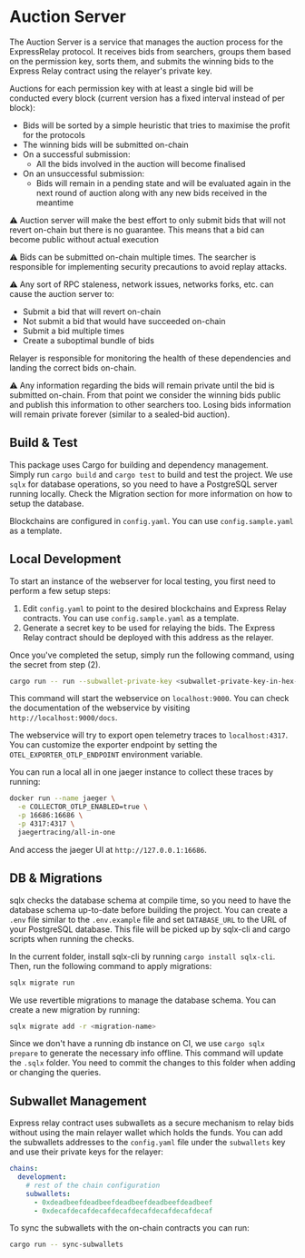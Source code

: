 # Auction Server

The Auction Server is a service that manages the auction process for the ExpressRelay protocol.
It receives bids from searchers, groups them based on the permission key, sorts them, and submits the winning bids to the Express Relay contract using the relayer's private key.

Auctions for each permission key with at least a single bid will be conducted every block (current version has a fixed interval instead of per block):

- Bids will be sorted by a simple heuristic that tries to maximise the profit for the protocols
- The winning bids will be submitted on-chain
- On a successful submission:
  - All the bids involved in the auction will become finalised
- On an unsuccessful submission:
  - Bids will remain in a pending state and will be evaluated again in the next round of auction along with any new bids received in the meantime

⚠️ Auction server will make the best effort to only submit bids that will not revert on-chain but there is no guarantee.
This means that a bid can become public without actual execution

⚠️ Bids can be submitted on-chain multiple times.
The searcher is responsible for implementing security precautions to avoid replay attacks.

⚠️ Any sort of RPC staleness, network issues, networks forks, etc. can cause the auction server to:

- Submit a bid that will revert on-chain
- Not submit a bid that would have succeeded on-chain
- Submit a bid multiple times
- Create a suboptimal bundle of bids

Relayer is responsible for monitoring the health of these dependencies and landing the correct bids on-chain.

⚠️ Any information regarding the bids will remain private until the bid is submitted on-chain.
From that point we consider the winning bids public and publish this information to other searchers too.
Losing bids information will remain private forever (similar to a sealed-bid auction).

## Build & Test

This package uses Cargo for building and dependency management.
Simply run `cargo build` and `cargo test` to build and test the project.
We use `sqlx` for database operations, so you need to have a PostgreSQL server running locally.
Check the Migration section for more information on how to setup the database.

Blockchains are configured in `config.yaml`. You can use `config.sample.yaml` as a template.

## Local Development

To start an instance of the webserver for local testing, you first need to perform a few setup steps:

1. Edit `config.yaml` to point to the desired blockchains and Express Relay contracts. You can use `config.sample.yaml` as a template.
2. Generate a secret key to be used for relaying the bids. The Express Relay contract should be deployed with this address as the relayer.

Once you've completed the setup, simply run the following command, using the secret from step (2).

```bash
cargo run -- run --subwallet-private-key <subwallet-private-key-in-hex-format>
```

This command will start the webservice on `localhost:9000`.
You can check the documentation of the webservice by visiting `http://localhost:9000/docs`.

The webservice will try to export open telemetry traces to `localhost:4317`.
You can customize the exporter endpoint by setting the `OTEL_EXPORTER_OTLP_ENDPOINT` environment variable.

You can run a local all in one jaeger instance to collect these traces by running:

```bash
docker run --name jaeger \
  -e COLLECTOR_OTLP_ENABLED=true \
  -p 16686:16686 \
  -p 4317:4317 \
  jaegertracing/all-in-one
```

And access the jaeger UI at `http://127.0.0.1:16686`.

## DB & Migrations

sqlx checks the database schema at compile time, so you need to have the database schema up-to-date
before building the project. You can create a `.env` file similar
to the `.env.example` file and set `DATABASE_URL` to the URL of your PostgreSQL database. This file
will be picked up by sqlx-cli and cargo scripts when running the checks.

In the current folder, install sqlx-cli by running `cargo install sqlx-cli`.
Then, run the following command to apply migrations:

```bash
sqlx migrate run
```

We use revertible migrations to manage the database schema. You can create a new migration by running:

```bash
sqlx migrate add -r <migration-name>
```

Since we don't have a running db instance on CI, we use `cargo sqlx prepare` to generate the necessary
info offline. This command will update the `.sqlx` folder.
You need to commit the changes to this folder when adding or changing the queries.

## Subwallet Management

Express relay contract uses subwallets as a secure mechanism to relay bids without using the main relayer wallet which
holds the funds.
You can add the subwallets addresses to the `config.yaml` file under the `subwallets` key and use their private keys for
the relayer:

```yaml
chains:
  development:
    # rest of the chain configuration
    subwallets:
      - 0xdeadbeefdeadbeefdeadbeefdeadbeefdeadbeef
      - 0xdecafdecafdecafdecafdecafdecafdecafdecaf
```

To sync the subwallets with the on-chain contracts you can run:

```bash
cargo run -- sync-subwallets
```
